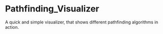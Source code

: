 # Pathfinding_Visualizer
A quick and simple visualizer, that shows different pathfinding algorithms in action.
